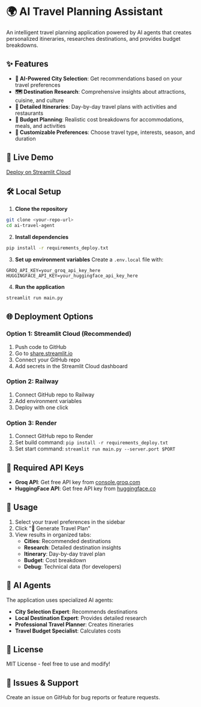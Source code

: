 # 🌍 AI Travel Planning Assistant

An intelligent travel planning application powered by AI agents that creates personalized itineraries, researches destinations, and provides budget breakdowns.

## ✨ Features

- **🤖 AI-Powered City Selection**: Get recommendations based on your travel preferences
- **🗺️ Destination Research**: Comprehensive insights about attractions, cuisine, and culture  
- **📅 Detailed Itineraries**: Day-by-day travel plans with activities and restaurants
- **💸 Budget Planning**: Realistic cost breakdowns for accommodations, meals, and activities
- **🎯 Customizable Preferences**: Choose travel type, interests, season, and duration

## 🚀 Live Demo

[Deploy on Streamlit Cloud](https://share.streamlit.io/)

## 🛠️ Local Setup

1. **Clone the repository**
```bash
git clone <your-repo-url>
cd ai-travel-agent
```

2. **Install dependencies**
```bash
pip install -r requirements_deploy.txt
```

3. **Set up environment variables**
Create a `.env.local` file with:
```
GROQ_API_KEY=your_groq_api_key_here
HUGGINGFACE_API_KEY=your_huggingface_api_key_here
```

4. **Run the application**
```bash
streamlit run main.py
```

## 🌐 Deployment Options

### Option 1: Streamlit Cloud (Recommended)
1. Push code to GitHub
2. Go to [share.streamlit.io](https://share.streamlit.io/)
3. Connect your GitHub repo
4. Add secrets in the Streamlit Cloud dashboard

### Option 2: Railway
1. Connect GitHub repo to Railway
2. Add environment variables
3. Deploy with one click

### Option 3: Render
1. Connect GitHub repo to Render
2. Set build command: `pip install -r requirements_deploy.txt`
3. Set start command: `streamlit run main.py --server.port $PORT`

## 🔑 Required API Keys

- **Groq API**: Get free API key from [console.groq.com](https://console.groq.com/)
- **HuggingFace API**: Get free API key from [huggingface.co](https://huggingface.co/)

## 🎯 Usage

1. Select your travel preferences in the sidebar
2. Click "🚀 Generate Travel Plan"  
3. View results in organized tabs:
   - **Cities**: Recommended destinations
   - **Research**: Detailed destination insights
   - **Itinerary**: Day-by-day travel plan
   - **Budget**: Cost breakdown
   - **Debug**: Technical data (for developers)

## 🤖 AI Agents

The application uses specialized AI agents:
- **City Selection Expert**: Recommends destinations
- **Local Destination Expert**: Provides detailed research
- **Professional Travel Planner**: Creates itineraries  
- **Travel Budget Specialist**: Calculates costs

## 📝 License

MIT License - feel free to use and modify!

## 🐛 Issues & Support

Create an issue on GitHub for bug reports or feature requests.
